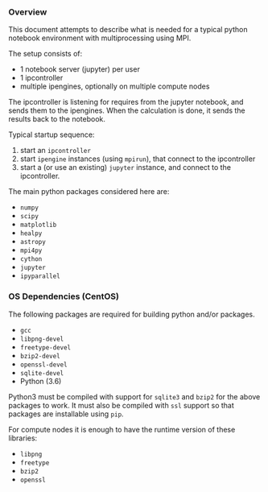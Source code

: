 ### Overview
This document attempts to describe what is needed for a typical python notebook environment with multiprocessing using MPI.

The setup consists of:
- 1 notebook server (jupyter) per user
- 1 ipcontroller
- multiple ipengines, optionally on multiple compute nodes

The ipcontroller is listening for requires from the jupyter notebook, and sends them to the ipengines.
When the calculation is done, it sends the results back to the notebook.

Typical startup sequence:

1. start an `ipcontroller`
2. start `ipengine` instances (using `mpirun`), that connect to the ipcontroller
3. start a (or use an existing) `jupyter` instance, and connect to the ipcontroller.


The main python packages considered here are:
- `numpy`
- `scipy`
- `matplotlib`
- `healpy`
- `astropy`
- `mpi4py`
- `cython`
- `jupyter`
- `ipyparallel`


### OS Dependencies (CentOS)
The following packages are required for building python and/or packages.
- `gcc`
- `libpng-devel`
- `freetype-devel`
- `bzip2-devel`
- `openssl-devel`
- `sqlite-devel`
- Python (3.6)

Python3 must be compiled with support for `sqlite3` and `bzip2` for the above packages to work.
It must also be compiled with `ssl` support so that packages are installable using `pip`.

For compute nodes it is enough to have the runtime version of these libraries:
- `libpng`
- `freetype`
- `bzip2`
- `openssl`


